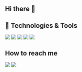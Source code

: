 ## Hi there 👋

<!--
**alfredojoseneto/alfredojoseneto** is a ✨ _special_ ✨ repository because its `README.md` (this file) appears on your GitHub profile.

Here are some ideas to get you started:

- 🔭 I’m currently working on ...
- 🌱 I’m currently learning ...
- 👯 I’m looking to collaborate on ...
- 🤔 I’m looking for help with ...
- 💬 Ask me about ...
- 📫 How to reach me: ...
- 😄 Pronouns: ...
- ⚡ Fun fact: ...
-->


## 🔧 Technologies & Tools
![](https://img.shields.io/badge/OS-Linux-informational?style=flat&logo=linux&logoColor=white&color=4169E1)
![](https://img.shields.io/badge/Code-Python-informational?style=flat&logo=python&logoColor=white&color=4169E1)
![](https://img.shields.io/badge/Shell-Bash-informational?style=flat&logo=gnu-bash&logoColor=white&color=4169E1)
![](https://img.shields.io/badge/Tools-Docker-informational?style=flat&logo=docker&logoColor=white&color=4169E1)
![](https://img.shields.io/badge/Code-Java-informational?style=flat&logo=java&logoColor=white&color=4169E1)


## How to reach me
<div>
  <a href="https://www.linkedin.com/in/alfredojoseneto" target="_blank"><img src="https://img.shields.io/badge/-LinkedIn-%230077B5?style=for-the-badge&logo=linkedin&logoColor=white" target="_blank"></a>
  <a href="mailto:alfredojoseneto@gmail.com"><img src="https://img.shields.io/badge/Gmail-D14836?style=for-the-badge&logo=gmail&logoColor=white" target="_blank"></a>
</div>
